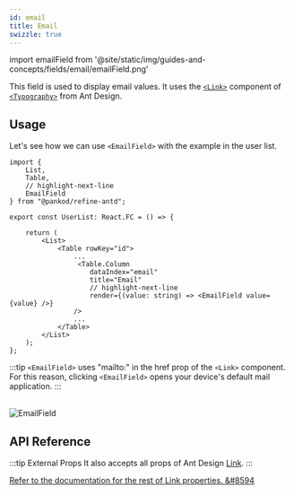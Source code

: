 ```yaml
---
id: email
title: Email
swizzle: true
---
```


import emailField from '@site/static/img/guides-and-concepts/fields/email/emailField.png'

This field is used to display email values. It uses the [`<Link>`](https://ant.design/components/typography/#FAQ) component of [`<Typography>`](https://ant.design/components/typography) from Ant Design.

## Usage

Let's see how we can use `<EmailField>` with the example in the user list.

```tsx
import { 
    List,
    Table,
    // highlight-next-line
    EmailField
} from "@pankod/refine-antd";

export const UserList: React.FC = () => {

    return (
        <List>
            <Table rowKey="id">
                ...
                 <Table.Column
                    dataIndex="email"
                    title="Email"
                    // highlight-next-line
                    render={(value: string) => <EmailField value={value} />}
                />
                ...
            </Table>
        </List>
    );
};
```
:::tip
`<EmailField>` uses "mailto:" in the href prop of the `<Link>` component. For this reason, clicking `<EmailField>` opens your device's default mail application.
:::

<br/>
<div class="img-container">
    <div class="window">
        <div class="control red"></div>
        <div class="control orange"></div>
        <div class="control green"></div>
    </div>
    <img src={emailField} alt="EmailField" />
</div>

## API Reference

<PropsTable module="@pankod/refine-antd/EmailField" />

:::tip External Props
It also accepts all props of Ant Design [Link](https://ant.design/components/typography/#How-to-use-Typography.Link-in-react-router).
:::

[Refer to the documentation for the rest of Link properties. &#8594](https://ant.design/components/typography/#API)
